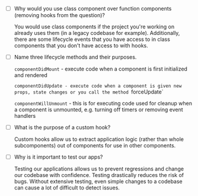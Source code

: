 - [ ] Why would you use class component over function components (removing hooks from the question)?
  
  You would use class components if the project you're working on already uses
  them (in a legacy codebase for example). Additionally, there are some
  lifecycle events that you have access to in class components that you don't
  have access to with hooks.

- [ ] Name three lifecycle methods and their purposes.

  `componentDidMount` - execute code when a component is first initialized and
  rendered

  `componentDidUpdate - execute code when a component is given new props, state
  changes or you call the method `forceUpdate`

  `componentWillUnmount` - this is for executing code used for cleanup when
  a component is unmounted, e.g. turning off timers or removing event handlers

- [ ] What is the purpose of a custom hook?

  Custom hooks allow us to extract application logic (rather than whole
  subcomponents) out of components for use in other components.

- [ ] Why is it important to test our apps?

  Testing our applications allows us to prevent regressions and change our
  codebase with confidence. Testing drastically reduces the risk of bugs.
  Without extensive testing, even simple changes to a codebase can cause a
  lot of difficult to detect issues.
